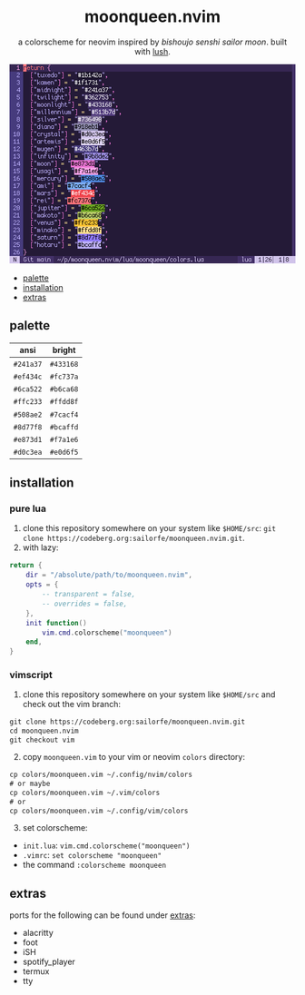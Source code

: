 <div align="center">

# moonqueen.nvim

a colorscheme for neovim inspired by *bishoujo senshi sailor moon*. built with [lush](https://github.com/rktjmp/lush.nvim/).

<img src="assets/grim.png" alt="in the name of the moon">

</div>

- <a href="#palette">palette</a>
- <a href="#installation">installation</a>
- <a href="#extras">extras</a>

<a name="palette"></a>
## palette

| ansi      | bright    |
| --------- | ----------|
| `#241a37` | `#433168` |
| `#ef434c` | `#fc737a` |
| `#6ca522` | `#b6ca68` |
| `#ffc233` | `#ffdd8f` |
| `#508ae2` | `#7cacf4` |
| `#8d77f8` | `#bcaffd` |
| `#e873d1` | `#f7a1e6` |
| `#d0c3ea` | `#e0d6f5` |

<a name="installation"></a>
## installation

### pure lua

1. clone this repository somewhere on your system like `$HOME/src`: `git clone https://codeberg.org:sailorfe/moonqueen.nvim.git`.
2. with lazy:

```lua
return {
	dir = "/absolute/path/to/moonqueen.nvim",
	opts = {
		-- transparent = false,
		-- overrides = false,
	},
	init function()
		vim.cmd.colorscheme("moonqueen")
	end,
}
```

### vimscript

1. clone this repository somewhere on your system like `$HOME/src` and check out the vim branch:

```
git clone https://codeberg.org:sailorfe/moonqueen.nvim.git
cd moonqueen.nvim
git checkout vim
```

2. copy `moonqueen.vim` to your vim or neovim `colors` directory:

```
cp colors/moonqueen.vim ~/.config/nvim/colors
# or maybe
cp colors/moonqueen.vim ~/.vim/colors
# or
cp colors/moonqueen.vim ~/.config/vim/colors
```

3. set colorscheme:

- `init.lua`: `vim.cmd.colorscheme("moonqueen")`
- `.vimrc`: `set colorscheme "moonqueen"`
- the command  `:colorscheme moonqueen`

<a name="extras"></a>
## extras

ports for the following can be found under [extras](https://codeberg.org/sailorfe/moonqueen.nvim/src/branch/main/extras):

- alacritty
- foot
- iSH
- spotify_player
- termux
- tty
